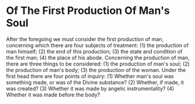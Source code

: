 # Of The First Production Of Man's Soul

After the foregoing we must consider the first production of man, concerning which there are four subjects of treatment: (1) the production of man himself; (2) the end of this production; (3) the state and condition of the first man; (4) the place of his abode. Concerning the production of man, there are three things to be considered: (1) the production of man's soul; (2) the production of man's body; (3) the production of the woman.  Under the first head there are four points of inquiry:
(1) Whether man's soul was something made, or was of the Divine substance?
(2) Whether, if made, it was created?
(3) Whether it was made by angelic instrumentality?
(4) Whether it was made before the body?